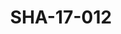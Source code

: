 ---
pid: SHA-17-012
title: SHA-17-012
language: ar
collection: شرحبيل احمد
original_label: 
rights: شرحبيل احمد
location_of_original: شرحبيل احمد
photographer_or_studio: استوديو جاك الكويت
scanned_from: photograph 13.1 by 17.8
_date: '1964'
location: الكويت
description: مسؤولي كويتي
additional_notes: 
permission_display: 'yes'
on_server: 'no'
on_website: 'no'
permalink: /photopages/ar/SHA-17-012.html
layout: photo-page
---